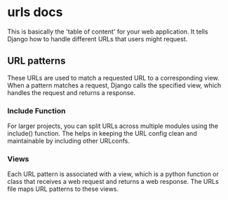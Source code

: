 # urls docs

This is basically the 'table of content' for your web application. It tells Django how to handle different URLs that users might request.

## URL patterns
These URLs are used to match a requested URL to a corresponding view. When a pattern matches a request, Django calls the specified view, which handles the request and returns a response.

### Include Function

For larger projects, you can split URLs across multiple modules using the include() function. The helps in keeping the URL config clean and maintainable by including other URLconfs.

### Views
Each URL pattern is associated with a view, which is a python function or class that receives a web request and returns a web response. The URLs file maps URL patterns to these views.